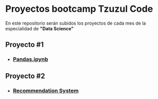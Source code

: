# Proyectos bootcamp Tzuzul Code

En este repositorio serán subidos los proyectos de cada mes de la especialidad de **"Data Science"**

## Proyecto #1

- ### [Pandas.ipynb](https://github.com/JuanDiego-Arenas/proyectos_tzuzul/blob/main/proyecto%20%231/pandas.ipynb)
  
## Proyecto #2

- ### [Recommendation System](https://github.com/JuanDiego-Arenas/proyectos_tzuzul/blob/main/proyecto%20%232/recommendation%20system.ipynb)